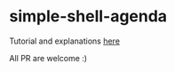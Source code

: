 # simple-shell-agenda
Tutorial and explanations [here](https://hermann.codes/2020/05/22/how-to-create-a-custom-bash-agenda/)

All PR are welcome :)
